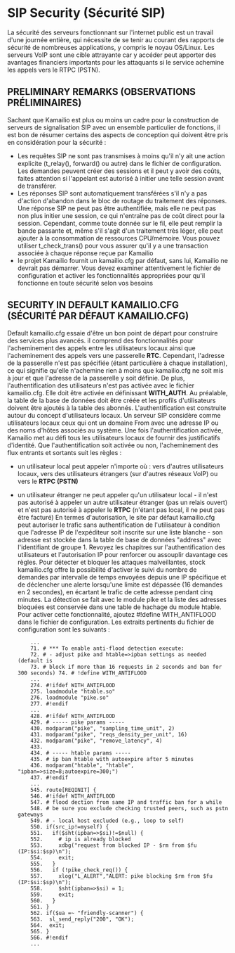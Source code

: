 # SIP Security (Sécurité SIP)



La sécurité des serveurs fonctionnant sur l'internet public est un travail d'une journée entière, qui nécessite de se tenir au courant des rapports de sécurité de nombreuses applications, y compris le noyau OS/Linux. Les serveurs VoIP sont une cible attrayante car y accéder peut apporter des avantages financiers importants pour les attaquants si le service achemine les appels vers le RTPC (PSTN).


## PRELIMINARY REMARKS (OBSERVATIONS PRÉLIMINAIRES)



Sachant que Kamailio est plus ou moins un cadre pour la construction de serveurs de signalisation SIP avec un ensemble particulier de fonctions, il est bon de résumer certains des aspects de conception qui doivent être pris en considération pour la sécurité :
- Les requêtes SIP ne sont pas transmises à moins qu'il n'y ait une action explicite (t_relay(), forward() ou autre) dans le fichier de configuration. Les demandes peuvent créer des sessions et il peut y avoir des coûts, faites attention si l'appelant est autorisé à initier une telle session avant de transférer.
- Les réponses SIP sont automatiquement transférées s'il n'y a pas d'action d'abandon dans le bloc de routage du traitement des réponses. Une réponse SIP ne peut pas être authentifiée, mais elle ne peut pas non plus initier une session, ce qui n'entraîne pas de coût direct pour la session. Cependant, comme toute donnée sur le fil, elle peut remplir la bande passante et, même s'il s'agit d'un traitement très léger, elle peut ajouter à la consommation de ressources CPU/mémoire. Vous pouvez utiliser t_check_trans() pour vous assurer qu'il y a une transaction associée à chaque réponse reçue par Kamailio
- le projet Kamailio fournit un kamailio.cfg par défaut, sans lui, Kamailio ne devrait pas démarrer. Vous devez examiner attentivement le fichier de configuration et activer les fonctionnalités appropriées pour qu'il fonctionne en toute sécurité selon vos besoins



## SECURITY IN DEFAULT KAMAILIO.CFG (SÉCURITÉ PAR DÉFAUT KAMAILIO.CFG)


Default kamailio.cfg essaie d'être un bon point de départ pour construire des services plus avancés. il comprend des fonctionnalités pour l'acheminement des appels entre les utilisateurs locaux ainsi que l'acheminement des appels vers une passerelle **RTC**. Cependant, l'adresse de la passerelle n'est pas spécifiée (étant particulière à chaque installation), ce qui signifie qu'elle n'achemine rien à moins que kamailio.cfg ne soit mis à jour et que l'adresse de la passerelle y soit définie.
De plus, l'authentification des utilisateurs n'est pas activée avec le fichier kamailio.cfg. Elle doit être activée en définissant **WITH_AUTH**. Au préalable, la table de la base de données doit être créée et les profils d'utilisateurs doivent être ajoutés à la table des abonnés.
L'authentification est construite autour du concept d'utilisateurs locaux. Un serveur SIP considère comme utilisateurs locaux ceux qui ont un domaine From avec une adresse IP ou des noms d'hôtes associés au système. Une fois l'authentification activée, Kamailio met au défi tous les utilisateurs locaux de fournir des justificatifs d'identité.
Que l'authentification soit activée ou non, l'acheminement des flux entrants et sortants suit les règles :
- un utilisateur local peut appeler n'importe où : vers d'autres utilisateurs locaux, vers des utilisateurs étrangers (sur d'autres réseaux VoIP) ou vers le **RTPC (PSTN)**
- un utilisateur étranger ne peut appeler qu'un utilisateur local - il n'est pas autorisé à appeler un autre utilisateur étranger (pas un relais ouvert) et n'est pas autorisé à appeler le **RTPC** (n'étant pas local, il ne peut pas être facturé)
En termes d'autorisation, le site par défaut kamailio.cfg peut autoriser le trafic sans authentification de l'utilisateur à condition que l'adresse IP de l'expéditeur soit inscrite sur une liste blanche - son adresse est stockée dans la table de base de données "address" avec l'identifiant de groupe 1. Revoyez les chapitres sur l'authentification des utilisateurs et l'autorisation IP pour renforcer ou assouplir davantage ces règles.
Pour détecter et bloquer les attaques malveillantes, stock kamailio.cfg offre la possibilité d'activer le suivi du nombre de demandes par intervalle de temps envoyées depuis une IP spécifique et de déclencher une alerte lorsqu'une limite est dépassée (16 demandes en 2 secondes), en écartant le trafic de cette adresse pendant cinq minutes. La détection se fait avec le module pike et la liste des adresses bloquées est conservée dans une table de hachage du module htable.
Pour activer cette fonctionnalité, ajoutez #!define WITH_ANTIFLOOD dans le fichier de configuration. Les extraits pertinents du fichier de configuration sont les suivants :
      
          ...
          71. # *** To enable anti-flood detection execute:
          72. # - adjust pike and htable=>ipban settings as needed (default is
          73. # block if more than 16 requests in 2 seconds and ban for 300 seconds) 74. # !define WITH_ANTIFLOOD
          ...
          274. #!ifdef WITH_ANTIFLOOD
          275. loadmodule "htable.so"
          276. loadmodule "pike.so"
          277. #!endif
          ...
          428. #!ifdef WITH_ANTIFLOOD
          429. # ----- pike params -----
          430. modparam("pike", "sampling_time_unit", 2)
          431. modparam("pike", "reqs_density_per_unit", 16)
          432. modparam("pike", "remove_latency", 4)
          433.
          434. # ----- htable params -----
          435. # ip ban htable with autoexpire after 5 minutes
          436. modparam("htable", "htable", "ipban=>size=8;autoexpire=300;")
          437. #!endif
          ...
          545. route[REQINIT] {
          546. #!ifdef WITH_ANTIFLOOD
          547. # flood dection from same IP and traffic ban for a while                       
          548. # be sure you exclude checking trusted peers, such as pstn gateways 
          549. # - local host excluded (e.g., loop to self)
          550. if(src_ip!=myself) {
          551.   if($sht(ipban=>$si)!=$null) {
          552.     # ip is already blocked
          553.     xdbg("request from blocked IP - $rm from $fu (IP:$si:$sp)\n"); 
          554.     exit;
          555.   }
          556.   if (!pike_check_req()) {
          557.     xlog("L_ALERT","ALERT: pike blocking $rm from $fu (IP:$si:$sp)\n"); 
          558.     $sht(ipban=>$si) = 1;
          559.     exit;
          560.   } 
          561. }
          562. if($ua =~ "friendly-scanner") { 
          563.  sl_send_reply("200", "OK"); 
          564.  exit;
          565. } 
          566. #!endif
          ...

